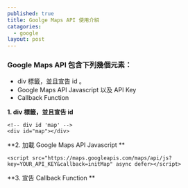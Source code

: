 ```yaml
---
published: true
title: Goolge Maps API 使用介紹
catagories:
  - google
layout: post
---
```


### Google Maps API 包含下列幾個元素：
- div 標籤，並且宣告 id 。
- Google Maps API Javascript 以及 API Key
- Callback Function


**1. div 標籤，並且宣告 id**

```
<!-- div id 'map' --> 
<div id="map"></div>
```

**2. 加載 Google Maps API Javascript **

```
<script src="https://maps.googleapis.com/maps/api/js?key=YOUR_API_KEY&callback=initMap" async defer></script>
```

**3. 宣告 Callback Function **

```
```
